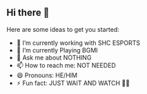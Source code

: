 ## Hi there 👋

<!--
**GOSWAMI-RUDRA/GOSWAMI-RUDRA** is a ✨ _special_ ✨ repository because its `README.md` (this file) appears on your GitHub profile.
-->
Here are some ideas to get you started:

- 🔭 I’m currently working with SHC ESPORTS 
- 🌱 I’m currently Playing BGMI
- 💬 Ask me about NOTHING
- 📫 How to reach me: NOT NEEDED
- 😄 Pronouns: HE/HIM
- ⚡ Fun fact: JUST WAIT AND WATCH 🤫🦅
